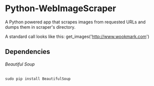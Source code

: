 Python-WebImageScraper
======================

A Python powered app that scrapes images from requested URLs and dumps them in scraper's directory.

A standard call looks like this:
	get_images('http://www.wookmark.com')

## Dependencies
###### Beautiful Soup
```
sudo pip install BeautifulSoup
```
